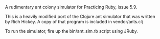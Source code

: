 A rudimentary ant colony simulator for Practicing Ruby, Issue 5.9.

This is a heavily modified port of the Clojure ant simulator that was written by
Rich Hickey. A copy of that program is included in vendor/ants.clj

To run the simulator, fire up the bin/ant_sim.rb script using JRuby.
